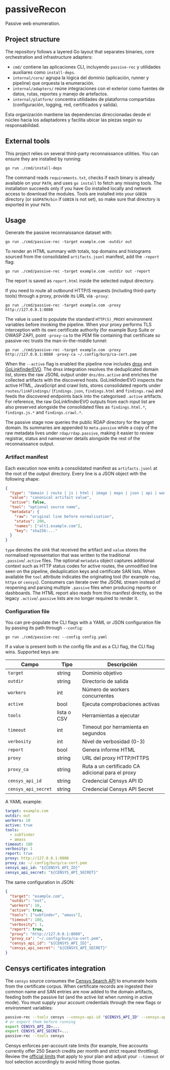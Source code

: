 # passiveRecon

Passive web enumeration.

## Project structure

The repository follows a layered Go layout that separates binaries, core orchestration and infrastructure adapters:

- `cmd/` contiene las aplicaciones CLI, incluyendo `passive-rec` y utilidades auxiliares como `install-deps`.
- `internal/core/` agrupa la lógica del dominio (aplicación, runner y pipeline) que orquesta la enumeración.
- `internal/adapters/` reúne integraciones con el exterior como fuentes de datos, rutas, reportes y manejo de artefactos.
- `internal/platform/` concentra utilidades de plataforma compartidas (configuración, logging, red, certificados y salida).

Esta organización mantiene las dependencias direccionadas desde el núcleo hacia los adaptadores y facilita ubicar las piezas según su responsabilidad.

## External tools

This project relies on several third-party reconnaissance utilities. You can ensure they are installed by running:

```
go run ./cmd/install-deps
```

The command reads `requirements.txt`, checks if each binary is already available on your `PATH`, and uses `go install` to fetch any missing tools. The installation succeeds only if you have Go installed locally and network access to download the modules. Tools are installed into your `GOBIN` directory (or `$GOPATH/bin` if `GOBIN` is not set), so make sure that directory is exported in your `PATH`.


## Usage

Generate the passive reconnaissance dataset with:

```
go run ./cmd/passive-rec -target example.com -outdir out
```

To render an HTML summary with totals, top domains and histograms sourced from the consolidated `artifacts.jsonl` manifest, add the `-report` flag:

```
go run ./cmd/passive-rec -target example.com -outdir out -report
```

The report is saved as `report.html` inside the selected output directory.

If you need to route all outbound HTTP/S requests (including third-party tools) through a proxy, provide its URL via `-proxy`:

```
go run ./cmd/passive-rec -target example.com -proxy http://127.0.0.1:8080
```

The value is used to populate the standard `HTTP(S)_PROXY` environment variables before invoking the pipeline. When your proxy
performs TLS interception with its own certificate authority (for example Burp Suite or OWASP ZAP), point `-proxy-ca` to the
PEM file containing that certificate so passive-rec trusts the man-in-the-middle tunnel:

```
go run ./cmd/passive-rec -target example.com -proxy http://127.0.0.1:8080 -proxy-ca ~/.config/burp/ca-cert.pem
```

When the `--active` flag is enabled the pipeline now includes [dnsx](https://github.com/projectdiscovery/dnsx) and [GoLinkfinderEVO](https://github.com/lcalzada-xor/GoLinkfinderEVO).
The dnsx integration resolves the deduplicated domain list, stores the raw JSONL output under `dns/dns.active` and enriches the collected artifacts with the discovered hosts.
GoLinkfinderEVO inspects the active HTML, JavaScript and crawl lists, stores consolidated reports under `routes/linkFindings/` (`findings.json`, `findings.html` and `findings.raw`) and feeds the discovered endpoints back into the categorised `.active` artifacts.
For reference, the raw GoLinkfinderEVO outputs from each input list are also preserved alongside the consolidated files as `findings.html.*`, `findings.js.*` and `findings.crawl.*`.

The passive stage now queries the public RDAP directory for the target domain. Its summaries are appended to `meta.passive` while a copy of the raw metadata lives under `rdap/rdap.passive`, making it easier to review registrar, status and nameserver details alongside the rest of the reconnaissance output.

### Artifact manifest

Each execution now emits a consolidated manifest as `artifacts.jsonl` at the root of the output directory. Every line is a JSON
object with the following shape:

```json
{
  "type": "domain | route | js | html | image | maps | json | api | wasm | svg | crawl | meta-route | meta | rdap | certificate",
  "value": "canonical artifact value",
  "active": false,
  "tool": "optional source name",
  "metadata": {
    "raw": "original line before normalisation",
    "status": 200,
    "names": ["alt1.example.com"],
    "key": "sha256:..."
  }
}
```

`type` denotes the sink that received the artifact and `value` stores the normalised representation that was written to the
traditional `.passive`/`.active` files. The optional `metadata` object captures additional context such as HTTP status codes for
active routes, the unmodified line seen on the pipeline, deduplication keys and certificate SAN lists. When available the
`tool` attribute indicates the originating tool (for example `rdap`, `httpx` or `censys`). Consumers can iterate over the JSONL
stream instead of reopening and parsing multiple `.passive` files when producing reports or dashboards. The HTML report also
reads from this manifest directly, so the legacy `.active`/`.passive` lists are no longer required to render it.

### Configuration file

You can pre-populate the CLI flags with a YAML or JSON configuration file by passing its path through `--config`:

```
go run ./cmd/passive-rec --config config.yaml
```

If a value is present both in the config file and as a CLI flag, the CLI flag wins. Supported keys are:

| Campo              | Tipo                | Descripción                                      |
|--------------------|---------------------|--------------------------------------------------|
| `target`           | string              | Dominio objetivo                                 |
| `outdir`           | string              | Directorio de salida                             |
| `workers`          | int                 | Número de workers concurrentes                   |
| `active`           | bool                | Ejecuta comprobaciones activas                   |
| `tools`            | lista o CSV         | Herramientas a ejecutar                          |
| `timeout`          | int                 | Timeout por herramienta en segundos              |
| `verbosity`        | int                 | Nivel de verbosidad (0-3)                        |
| `report`           | bool                | Genera informe HTML                              |
| `proxy`            | string              | URL del proxy HTTP/HTTPS                         |
| `proxy_ca`         | string              | Ruta a un certificado CA adicional para el proxy |
| `censys_api_id`    | string              | Credencial Censys API ID                         |
| `censys_api_secret`| string              | Credencial Censys API Secret                     |

A YAML example:

```yaml
target: example.com
outdir: out
workers: 10
active: true
tools:
  - subfinder
  - amass
timeout: 180
verbosity: 1
report: true
proxy: http://127.0.0.1:8080
proxy_ca: ~/.config/burp/ca-cert.pem
censys_api_id: "${CENSYS_API_ID}"
censys_api_secret: "${CENSYS_API_SECRET}"
```

The same configuration in JSON:

```json
{
  "target": "example.com",
  "outdir": "out",
  "workers": 10,
  "active": true,
  "tools": ["subfinder", "amass"],
  "timeout": 180,
  "verbosity": 1,
  "report": true,
  "proxy": "http://127.0.0.1:8080",
  "proxy_ca": "~/.config/burp/ca-cert.pem",
  "censys_api_id": "${CENSYS_API_ID}",
  "censys_api_secret": "${CENSYS_API_SECRET}"
}
```

## Censys certificates integration

The `censys` source consumes the [Censys Search API](https://search.censys.io/api) to enumerate hosts from the certificate corpus. When certificate records are ingested their common name and SAN entries are now added to the domain artifacts, feeding both the passive list (and the active list when running in active mode). You must supply your account credentials through the new flags or environment variables:

```bash
passive-rec --tools censys --censys-api-id "$CENSYS_API_ID" --censys-api-secret "$CENSYS_API_SECRET"
# or export them before running
export CENSYS_API_ID=...
export CENSYS_API_SECRET=...
passive-rec --tools censys
```

Censys enforces per-account rate limits (for example, free accounts currently offer 250 Search credits per month and strict request throttling). Review the [official limits](https://support.censys.io/hc/en-us/articles/360059995051-Rate-Limits-and-Quotas) that apply to your plan and adjust your `--timeout` or tool selection accordingly to avoid hitting those quotas.
